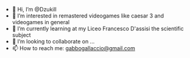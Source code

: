 - 👋 Hi, I’m @Dzukill
- 👀 I’m interested in remastered videogames like caesar 3 and videogames in general
- 🌱 I’m currently learning at my Liceo Francesco D'assisi the scientific subject
- 💞️ I’m looking to collaborate on ...
- 📫 How to reach me: gabbogallaccio@gmail.com 

<!---
Dzukill/Dzukill is a ✨ special ✨ repository because its `README.md` (this file) appears on your GitHub profile.
You can click the Preview link to take a look at your changes.
--->
